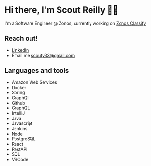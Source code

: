 # Hi there, I'm Scout Reilly 🖖🏻

I'm a Software Engineer @ Zonos, currently working on [Zonos Classify](https://zonos.com/zonos-classify-hs-codes)

## Reach out! 
- [LinkedIn](https://www.linkedin.com/in/scout-reilly/)
- Email me scouty33@gmail.com

## Languages and tools 
- Amazon Web Services
- Docker
- Spring
- GraphQl
- Github
- GraphQL
- IntelliJ
- Java
- Javascript
- Jenkins
- Node
- PostgreSQL
- React
- RestAPI
- SQL
- VSCode
